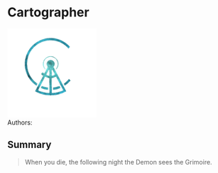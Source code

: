 # Cartographer
<img src="https://raw.githubusercontent.com/yoyosource/BOTC-HomeBrew/master/Outsider/Cartographer/image.png" alt="drawing" width="200"/>\
Authors: 

## Summary
> When you die, the following night the Demon sees the Grimoire.

